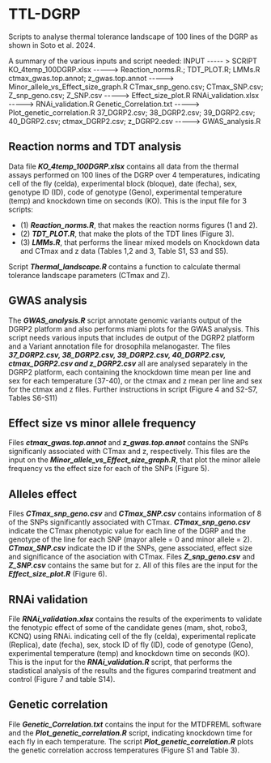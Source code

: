 # TTL-DGRP

Scripts to analyse thermal tolerance landscape of 100 lines of the DGRP as shown in Soto et al. 2024.

A summary of the various inputs and script needed:
INPUT ----- > SCRIPT
KO_4temp_100DGRP.xlsx -----> Reaction_norms.R.; TDT_PLOT.R; LMMs.R
ctmax_gwas.top.annot; z_gwas.top.annot -----> Minor_allele_vs_Effect_size_graph.R
CTmax_snp_geno.csv; CTmax_SNP.csv; Z_snp_geno.csv; Z_SNP.csv -----> Effect_size_plot.R
RNAi_validation.xlsx -----> RNAi_validation.R
Genetic_Correlation.txt -----> Plot_genetic_correlation.R
37_DGRP2.csv; 38_DGRP2.csv; 39_DGRP2.csv; 40_DGRP2.csv; ctmax_DGRP2.csv; z_DGRP2.csv -----> GWAS_analysis.R

## Reaction norms and TDT analysis
Data file ***KO_4temp_100DGRP.xlsx*** contains all data from the thermal assays performed on 100 lines of the DGRP over 4 temperatures, indicating cell of the fly (celda), experimental block (bloque), date (fecha), sex, genotype ID (ID), code of genotype (Geno), experimental temperature (temp) and knockdown time on seconds (KO). This is the input file for 3 scripts:

  - (1) ***Reaction_norms.R***, that makes the reaction norms figures (1 and 2).
  - (2) ***TDT_PLOT.R***, that make the plots of the TDT lines (Figure 3).
  - (3) ***LMMs.R***, that performs the linear mixed models on Knockdown data and CTmax and z data (Tables 1,2 and 3, Table S1, S3 and S5).

Script ***Thermal_landscape.R*** contains a function to calculate thermal tolerance landscape parameters (CTmax and Z).

## GWAS analysis
The ***GWAS_analysis.R*** script annotate genomic variants output of the DGRP2 platform and also performs miami plots for the GWAS analysis. This script needs various inputs that includes de output of the DGRP2 platform and a Variant annotation file for drosophila melanogaster. The files ***37_DGRP2.csv, 38_DGRP2.csv, 39_DGRP2.csv, 40_DGRP2.csv, ctmax_DGRP2.csv and z_DGRP2.csv*** all are analysed separately in the DGRP2 platform, each containing the knockdown time mean per line and sex for each temperature (37-40), or the ctmax and z mean per line and sex for the ctmax and z files. Further instructions in script (Figure 4 and S2-S7, Tables S6-S11)

## Effect size vs minor allele frequency
Files ***ctmax_gwas.top.annot*** and ***z_gwas.top.annot*** contains the SNPs significanly associated with CTmax and z, respectively. This files are the input on the ***Minor_allele_vs_Effect_size_graph.R***, that plot the minor allele frequency vs the effect size for each of the SNPs (Figure 5).

## Alleles effect
Files ***CTmax_snp_geno.csv*** and ***CTmax_SNP.csv*** contains information of 8 of the SNPs significantly associated with CTmax. ***CTmax_snp_geno.csv*** indicate the CTmax phenotypic value for each line of the DGRP and the genotype of the line for each SNP (mayor allele = 0 and minor allele = 2). ***CTmax_SNP.csv*** indicate the ID if the SNPs, gene associated, effect size and significance of the asociation with CTmax. Files ***Z_snp_geno.csv*** and ***Z_SNP.csv*** contains the same but for z. All of this files are the input for the ***Effect_size_plot.R*** (Figure 6).

## RNAi validation
File ***RNAi_validation.xlsx*** contains the results of the experiments to validate the fenotypic effect of some of the candidate genes (mam, shot, robo3, KCNQ) using RNAi. indicating cell of the fly (celda), experimental replicate (Replica), date (fecha), sex, stock ID of fly (ID), code of genotype (Geno), experimental temperature (temp) and knockdown time on seconds (KO). This is the input for the ***RNAi_validation.R*** script, that performs the stadistical analysis of the results and the figures comparind treatment and control (Figure 7 and table S14).

## Genetic correlation
File ***Genetic_Correlation.txt*** contains the input for the MTDFREML software and the ***Plot_genetic_correlation.R*** script, indicating knockdown time for each fly in each temperature. The script ***Plot_genetic_correlation.R*** plots the genetic correlation accross temperatures (Figure S1 and Table 3).